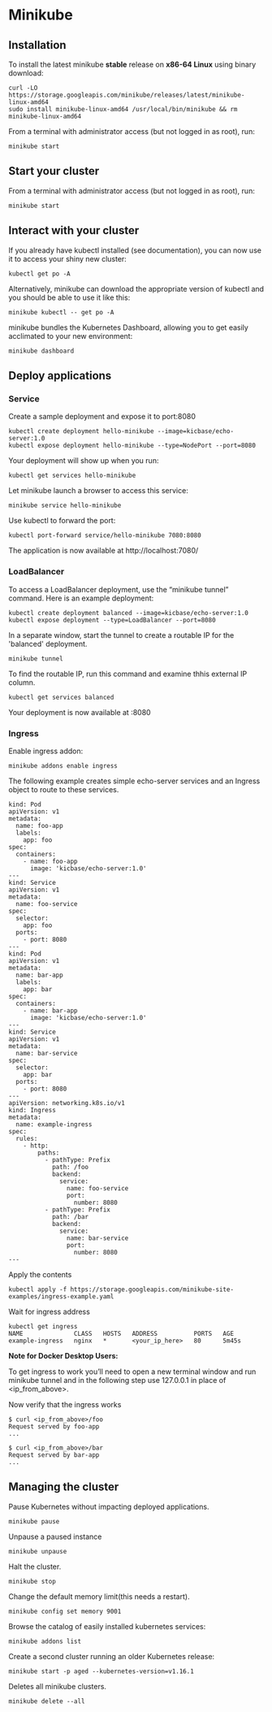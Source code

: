 # Minikube

## Installation

To install the latest minikube **stable** release on **x86-64 Linux** using binary download:
~~~
curl -LO https://storage.googleapis.com/minikube/releases/latest/minikube-linux-amd64
sudo install minikube-linux-amd64 /usr/local/bin/minikube && rm minikube-linux-amd64
~~~

From a terminal with administrator access (but not logged in as root), run:
~~~
minikube start
~~~

## Start your cluster

From a terminal with administrator access (but not logged in as root), run:

~~~
minikube start
~~~

## Interact with your cluster

If you already have kubectl installed (see documentation), you can now use it to access your shiny new cluster:

~~~
kubectl get po -A
~~~

Alternatively, minikube can download the appropriate version of kubectl and you should be able to use it like this:

~~~
minikube kubectl -- get po -A
~~~

minikube bundles the Kubernetes Dashboard, allowing you to get easily acclimated to your new environment:

~~~
minikube dashboard
~~~

## Deploy applications

### Service

Create a sample deployment and expose it to port:8080

~~~
kubectl create deployment hello-minikube --image=kicbase/echo-server:1.0
kubectl expose deployment hello-minikube --type=NodePort --port=8080
~~~

Your deployment will show up when you run:

~~~
kubectl get services hello-minikube
~~~

Let minikube launch a browser to access this service:

~~~
minikube service hello-minikube
~~~

Use kubectl to forward the port:

~~~
kubectl port-forward service/hello-minikube 7080:8080
~~~

The application is now available at http://localhost:7080/

### LoadBalancer

To access a LoadBalancer deployment, use the “minikube tunnel” command. Here is an example deployment:

~~~
kubectl create deployment balanced --image=kicbase/echo-server:1.0
kubectl expose deployment --type=LoadBalancer --port=8080
~~~

In a separate window, start the tunnel to create a routable IP for the 'balanced' deployment.

~~~
minikube tunnel
~~~

To find the routable IP, run this command and examine thhis external IP column.

~~~
kubectl get services balanced
~~~

Your deployment is now available at <EXTERNAL-IP>:8080

### Ingress

Enable ingress addon:

~~~
minikube addons enable ingress
~~~

The following example creates simple echo-server services and an Ingress object to route to these services.

~~~
kind: Pod
apiVersion: v1
metadata:
  name: foo-app
  labels:
    app: foo
spec:
  containers:
    - name: foo-app
      image: 'kicbase/echo-server:1.0'
---
kind: Service
apiVersion: v1
metadata:
  name: foo-service
spec:
  selector:
    app: foo
  ports:
    - port: 8080
---
kind: Pod
apiVersion: v1
metadata:
  name: bar-app
  labels:
    app: bar
spec:
  containers:
    - name: bar-app
      image: 'kicbase/echo-server:1.0'
---
kind: Service
apiVersion: v1
metadata:
  name: bar-service
spec:
  selector:
    app: bar
  ports:
    - port: 8080
---
apiVersion: networking.k8s.io/v1
kind: Ingress
metadata:
  name: example-ingress
spec:
  rules:
    - http:
        paths:
          - pathType: Prefix
            path: /foo
            backend:
              service:
                name: foo-service
                port:
                  number: 8080
          - pathType: Prefix
            path: /bar
            backend:
              service:
                name: bar-service
                port:
                  number: 8080
---
~~~

Apply the contents

~~~
kubectl apply -f https://storage.googleapis.com/minikube-site-examples/ingress-example.yaml
~~~

Wait for ingress address

~~~
kubectl get ingress
NAME              CLASS   HOSTS   ADDRESS          PORTS   AGE
example-ingress   nginx   *       <your_ip_here>   80      5m45s
~~~

**Note for Docker Desktop Users:**

To get ingress to work you’ll need to open a new terminal window and run minikube tunnel and in the following step use 127.0.0.1 in place of <ip_from_above>.

Now verify that the ingress works

~~~
$ curl <ip_from_above>/foo
Request served by foo-app
...

$ curl <ip_from_above>/bar
Request served by bar-app
...
~~~

## Managing the cluster

Pause Kubernetes without impacting deployed applications.

~~~
minikube pause
~~~

Unpause a paused instance

~~~
minikube unpause
~~~

Halt the cluster.

~~~
minikube stop
~~~

Change the default memory limit(this needs a restart).

~~~
minikube config set memory 9001
~~~

Browse the catalog of easily installed kubernetes services:

~~~
minikube addons list
~~~

Create a second cluster running an older Kubernetes release:

~~~
minikube start -p aged --kubernetes-version=v1.16.1
~~~

Deletes all minikube clusters.

~~~
minikube delete --all
~~~